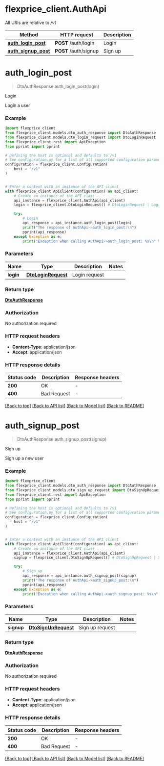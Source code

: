 # flexprice_client.AuthApi

All URIs are relative to */v1*

Method | HTTP request | Description
------------- | ------------- | -------------
[**auth_login_post**](AuthApi.md#auth_login_post) | **POST** /auth/login | Login
[**auth_signup_post**](AuthApi.md#auth_signup_post) | **POST** /auth/signup | Sign up


# **auth_login_post**
> DtoAuthResponse auth_login_post(login)

Login

Login a user

### Example


```python
import flexprice_client
from flexprice_client.models.dto_auth_response import DtoAuthResponse
from flexprice_client.models.dto_login_request import DtoLoginRequest
from flexprice_client.rest import ApiException
from pprint import pprint

# Defining the host is optional and defaults to /v1
# See configuration.py for a list of all supported configuration parameters.
configuration = flexprice_client.Configuration(
    host = "/v1"
)


# Enter a context with an instance of the API client
with flexprice_client.ApiClient(configuration) as api_client:
    # Create an instance of the API class
    api_instance = flexprice_client.AuthApi(api_client)
    login = flexprice_client.DtoLoginRequest() # DtoLoginRequest | Login request

    try:
        # Login
        api_response = api_instance.auth_login_post(login)
        print("The response of AuthApi->auth_login_post:\n")
        pprint(api_response)
    except Exception as e:
        print("Exception when calling AuthApi->auth_login_post: %s\n" % e)
```



### Parameters


Name | Type | Description  | Notes
------------- | ------------- | ------------- | -------------
 **login** | [**DtoLoginRequest**](DtoLoginRequest.md)| Login request | 

### Return type

[**DtoAuthResponse**](DtoAuthResponse.md)

### Authorization

No authorization required

### HTTP request headers

 - **Content-Type**: application/json
 - **Accept**: application/json

### HTTP response details

| Status code | Description | Response headers |
|-------------|-------------|------------------|
**200** | OK |  -  |
**400** | Bad Request |  -  |

[[Back to top]](#) [[Back to API list]](../README.md#documentation-for-api-endpoints) [[Back to Model list]](../README.md#documentation-for-models) [[Back to README]](../README.md)

# **auth_signup_post**
> DtoAuthResponse auth_signup_post(signup)

Sign up

Sign up a new user

### Example


```python
import flexprice_client
from flexprice_client.models.dto_auth_response import DtoAuthResponse
from flexprice_client.models.dto_sign_up_request import DtoSignUpRequest
from flexprice_client.rest import ApiException
from pprint import pprint

# Defining the host is optional and defaults to /v1
# See configuration.py for a list of all supported configuration parameters.
configuration = flexprice_client.Configuration(
    host = "/v1"
)


# Enter a context with an instance of the API client
with flexprice_client.ApiClient(configuration) as api_client:
    # Create an instance of the API class
    api_instance = flexprice_client.AuthApi(api_client)
    signup = flexprice_client.DtoSignUpRequest() # DtoSignUpRequest | Sign up request

    try:
        # Sign up
        api_response = api_instance.auth_signup_post(signup)
        print("The response of AuthApi->auth_signup_post:\n")
        pprint(api_response)
    except Exception as e:
        print("Exception when calling AuthApi->auth_signup_post: %s\n" % e)
```



### Parameters


Name | Type | Description  | Notes
------------- | ------------- | ------------- | -------------
 **signup** | [**DtoSignUpRequest**](DtoSignUpRequest.md)| Sign up request | 

### Return type

[**DtoAuthResponse**](DtoAuthResponse.md)

### Authorization

No authorization required

### HTTP request headers

 - **Content-Type**: application/json
 - **Accept**: application/json

### HTTP response details

| Status code | Description | Response headers |
|-------------|-------------|------------------|
**200** | OK |  -  |
**400** | Bad Request |  -  |

[[Back to top]](#) [[Back to API list]](../README.md#documentation-for-api-endpoints) [[Back to Model list]](../README.md#documentation-for-models) [[Back to README]](../README.md)

